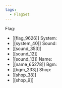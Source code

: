 ```yaml
---
tags:
  - FlagSet
---
```

Flag:
- [[flag_9626]]
System:
- [[system_40]]
Sound:
- [[sound_353]]
- [[sound_12]]
- [[sound_13]]
Name:
- [[name_65278]]
Bgm:
- [[bgm_233]]
Shop:
- [[shop_38]]
- [[shop_9]]
